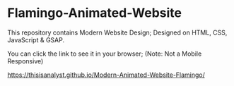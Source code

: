 # Flamingo-Animated-Website

This repository contains Modern Website Design; Designed on HTML, CSS, JavaScript & GSAP.

You can click the link to see it in your browser; (Note: Not a Mobile Responsive)

https://thisisanalyst.github.io/Modern-Animated-Website-Flamingo/
